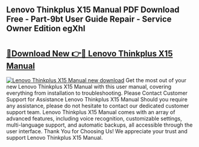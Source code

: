 ## Lenovo Thinkplus X15 Manual PDF Download Free - Part-9bt User Guide Repair - Service Owner Edition egXhI

# <h2><a href="http://bc11057.oget.top/?id=Lenovo+Thinkplus+X15+Manual">🔗Download New 👉🔴 Lenovo Thinkplus X15 Manual</a></h2>

[![Lenovo Thinkplus X15 Manual new download](https://i.imgur.com/5g1atiW.png)](http://bc11057.oget.top/?id=Lenovo+Thinkplus+X15+Manual)
Get the most out of your new Lenovo Thinkplus X15 Manual with this user manual, covering everything from installation to troubleshooting. Please Contact Customer Support for Assistance Lenovo Thinkplus X15 Manual Should you require any assistance, please do not hesitate to contact our dedicated customer support team. Lenovo Thinkplus X15 Manual comes with an array of advanced features, including voice recognition, customizable settings, multi-language support, and automatic backups, all accessible through the user interface. Thank You for Choosing Us! We appreciate your trust and support Lenovo Thinkplus X15 Manual.
